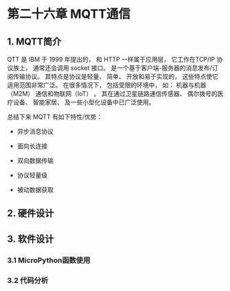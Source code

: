 # 第二十六章 MQTT通信

## 1. MQTT简介

QTT 是 IBM 于 1999 年提出的， 和 HTTP 一样属于应用层， 它工作在TCP/IP 协议族上， 通常还会调用 socket 接口。 是一个基于客户端-服务器的消息发布/订阅传输协议。 其特点是协议是轻量、 简单、 开放和易于实现的， 这些特点使它适用范围非常广泛。 在很多情况下， 包括受限的环境中， 如： 机器与机器（M2M） 通信和物联网（IoT） 。 其在通过卫星链路通信传感器、 偶尔拨号的医疗设备、 智能家居、 及一些小型化设备中已广泛使用。

总结下来 MQTT 有如下特性/优势：

- 异步消息协议

- 面向长连接

- 双向数据传输

- 协议轻量级

- 被动数据获取

## 2. 硬件设计

## 3. 软件设计

### 3.1 MicroPython函数使用

### 3.2 代码分析
